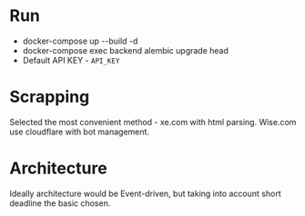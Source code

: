 # Run
- docker-compose up --build -d
- docker-compose exec backend alembic upgrade head
- Default API KEY - `API_KEY`

# Scrapping 
Selected the most convenient method - xe.com with html parsing.
Wise.com use cloudflare with bot management.

# Architecture
Ideally architecture would be Event-driven, but taking into account short deadline the basic chosen.

